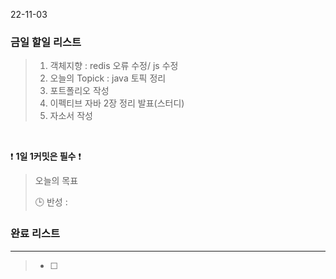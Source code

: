 22-11-03
### 금일 할일 리스트


>  1. 객체지향 : redis 오류 수정/ js 수정
>  2. 오늘의 Topick : java 토픽 정리
>  3. 포트폴리오 작성
>  4. 이펙티브 자바 2장 정리 발표(스터디)
>  5. 자소서 작성


<br/>

❗ **1일 1커밋은 필수** ❗

> 오늘의 목표
>
> 🕒 반성 :
>

### 완료 리스트

---
> - [ ]